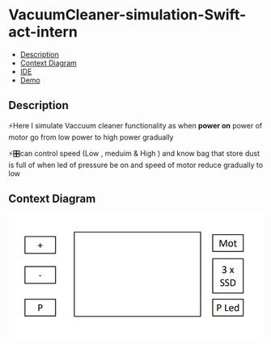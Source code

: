 # VacuumCleaner-simulation-Swift-act-intern
- [Description](#Description)
- [Context Diagram](#Context-Diagram)
- [IDE](#IDE)
- [Demo](#Demo)

## Description
<p>⚡Here I simulate Vaccuum cleaner functionality as when <strong>power on</strong> power of motor go from low power to high power gradually </p>
<p>⚡🎛can control speed (Low  , meduim & High ) and know bag that store dust is full of when led of pressure be on and speed of motor reduce gradually to low </p>

## Context Diagram
<p align="center" >
  <img src="https://github.com/HESHAM47GAMAL/VacuumCleaner-simulation-Swift-act-intern/blob/main/img/Context%20Diagram.png">
  </p>

